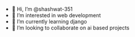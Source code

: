 - 👋 Hi, I’m @shashwat-351
- 👀 I’m interested in web development
- 🌱 I’m currently learning django
- 💞️ I’m looking to collaborate on ai based projects

<!---
shashwat-351/shashwat-351 is a ✨ special ✨ repository because its `README.md` (this file) appears on your GitHub profile.
You can click the Preview link to take a look at your changes.
--->
